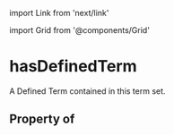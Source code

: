import Link from 'next/link'
  
import Grid from '@components/Grid'

# hasDefinedTerm

A Defined Term contained in this term set.

## Property of



